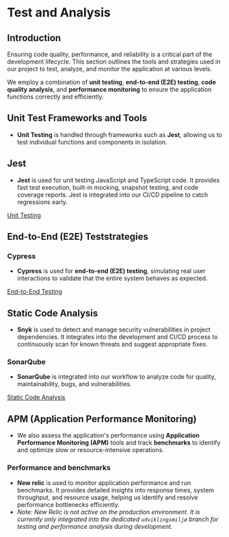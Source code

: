 # Test and Analysis

## Introduction
Ensuring code quality, performance, and reliability is a critical part of the development lifecycle. This section outlines the tools and strategies used in our project to test, analyze, and monitor the application at various levels.

We employ a combination of **unit testing**, **end-to-end (E2E) testing**, **code quality analysis**, and **performance monitoring** to ensure the application functions correctly and efficiently.

## Unit Test Frameworks and Tools

- **Unit Testing** is handled through frameworks such as **Jest**, allowing us to test individual functions and components in isolation.

## Jest

- **Jest** is used for unit testing JavaScript and TypeScript code. It provides fast test execution, built-in mocking, snapshot testing, and code coverage reports. Jest is integrated into our CI/CD pipeline to catch regressions early.

[Unit Testing](unitTesting.md)

## End-to-End (E2E) Teststrategies

### Cypress

- **Cypress** is used for **end-to-end (E2E) testing**, simulating real user interactions to validate that the entire system behaves as expected.

[End-to-End Testing](endToEndTesting.md)

## Static Code Analysis

- **Snyk** is used to detect and manage security vulnerabilities in project dependencies. It integrates into the development and CI/CD process to continuously scan for known threats and suggest appropriate fixes.

### SonarQube
- **SonarQube** is integrated into our workflow to analyze code for quality, maintainability, bugs, and vulnerabilities.

[Static Code Analysis](staticCodeAnalysis.md)

## APM (Application Performance Monitoring)
- We also assess the application's performance using **Application Performance Monitoring (APM)** tools and track **benchmarks** to identify and optimize slow or resource-intensive operations.

### Performance and benchmarks
- **New relic** is used to monitor application performance and run benchmarks. It provides detailed insights into response times, system throughput, and resource usage, helping us identify and resolve performance bottlenecks efficiently.
- *Note: New Relic is not active on the production environment. It is currently only integrated into the dedicated `udviklingsmiljø` branch for testing and performance analysis during development.*
